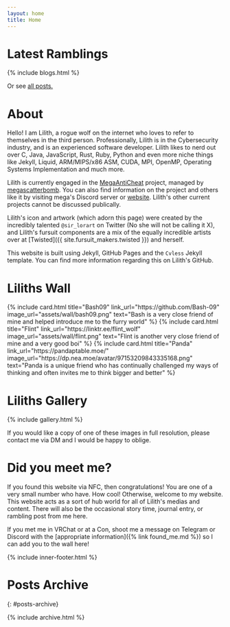 ```yaml
---
layout: home
title: Home
---
```


# Latest Ramblings

{% include blogs.html %}

Or see [all posts.](#posts-archive)

# About

Hello! I am Lilith, a rogue wolf on the internet who loves to refer to themselves in the third person. Professionally, Lilith is in the Cybersecurity industry, and is an experienced software developer. Lilith likes to nerd out over C, Java, JavaScript, Rust, Ruby, Python and even more niche things like Jekyll, Liquid, ARM/MIPS/x86 ASM, CUDA, MPI, OpenMP, Operating Systems Implementation and much more.

Lilith is currently engaged in the [MegaAntiCheat](https://github.com/MegaAntiCheat) project, managed by [megascatterbomb](https://www.youtube.com/c/megascatterbomb). You can also find information on the project and others like it by visiting mega's Discord server or [website](https://megascatterbomb.com/). Lilith's other current projects cannot be discussed publically.

Lilith's icon and artwork (which adorn this page) were created by the incredibly talented `@sir_lorart` on Twitter (No she will not be calling it X), and Lilith's fursuit components are a mix of the equally incredible artists over at [Twisted]({{ site.fursuit_makers.twisted }}) and herself.

This website is built using Jekyll, GitHub Pages and the `Cvless` Jekyll template. You can find more information regarding this on Lilith's GitHub.

# Liliths Wall

<div class="grid grid--2">
    {% include card.html title="Bash09" link_url="https://github.com/Bash-09" image_url="assets/wall/bash09.png" text="Bash is a very close friend of mine and helped introduce me to the furry world" %}
    {% include card.html title="Flint" link_url="https://linktr.ee/flint_wolf" image_url="assets/wall/flint.png" text="Flint is another very close friend of mine and a very good boi" %}
    {% include card.html title="Panda" link_url="https://pandaptable.moe/" image_url="https://dp.nea.moe/avatar/97153209843335168.png" text="Panda is a unique friend who has continually challenged my ways of thinking and often invites me to think bigger and better" %}
</div>

# Liliths Gallery

{% include gallery.html %}

If you would like a copy of one of these images in full resolution, please contact me via DM and I would be happy to oblige.

# Did you meet me?

If you found this website via NFC, then congratulations! You are one of a very small number who have. How cool! 
Otherwise, welcome to my website. This website acts as a sort of hub world for all of Lilith's medias and content. 
There will also be the occasional story time, journal entry, or rambling post from me here.

If you met me in VRChat or at a Con, shoot me a message on Telegram or Discord with the [appropriate information]({% link found_me.md %}) so I can add you to the wall here!

{% include inner-footer.html %}

# Posts Archive 
{: #posts-archive}

{% include archive.html %}
